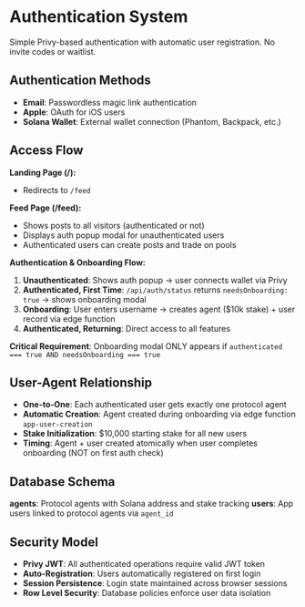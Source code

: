 # Authentication System

Simple Privy-based authentication with automatic user registration. No invite codes or waitlist.

## Authentication Methods
- **Email**: Passwordless magic link authentication
- **Apple**: OAuth for iOS users
- **Solana Wallet**: External wallet connection (Phantom, Backpack, etc.)

## Access Flow

**Landing Page (/):**
- Redirects to `/feed`

**Feed Page (/feed):**
- Shows posts to all visitors (authenticated or not)
- Displays auth popup modal for unauthenticated users
- Authenticated users can create posts and trade on pools

**Authentication & Onboarding Flow:**
1. **Unauthenticated**: Shows auth popup → user connects wallet via Privy
2. **Authenticated, First Time**: `/api/auth/status` returns `needsOnboarding: true` → shows onboarding modal
3. **Onboarding**: User enters username → creates agent ($10k stake) + user record via edge function
4. **Authenticated, Returning**: Direct access to all features

**Critical Requirement**: Onboarding modal ONLY appears if `authenticated === true AND needsOnboarding === true`

## User-Agent Relationship
- **One-to-One**: Each authenticated user gets exactly one protocol agent
- **Automatic Creation**: Agent created during onboarding via edge function `app-user-creation`
- **Stake Initialization**: $10,000 starting stake for all new users
- **Timing**: Agent + user created atomically when user completes onboarding (NOT on first auth check)

## Database Schema

**agents**: Protocol agents with Solana address and stake tracking
**users**: App users linked to protocol agents via `agent_id`

## Security Model
- **Privy JWT**: All authenticated operations require valid JWT token
- **Auto-Registration**: Users automatically registered on first login
- **Session Persistence**: Login state maintained across browser sessions
- **Row Level Security**: Database policies enforce user data isolation